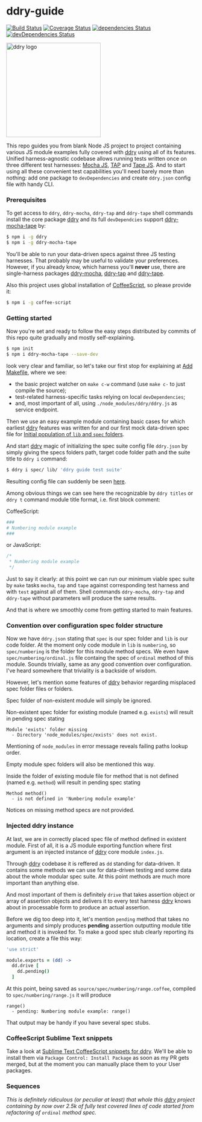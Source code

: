# ddry-guide

[![Build Status](https://travis-ci.org/ddry/ddry-guide.svg?branch=master)](https://travis-ci.org/ddry/ddry-guide) [![Coverage Status](https://coveralls.io/repos/github/ddry/ddry-guide/badge.svg?branch=master)](https://coveralls.io/github/ddry/ddry-guide?branch=master) [![dependencies Status](https://david-dm.org/ddry/ddry-guide/status.svg)](https://david-dm.org/ddry/ddry-guide) [![devDependencies Status](https://david-dm.org/ddry/ddry-guide/dev-status.svg)](https://david-dm.org/ddry/ddry-guide?type=dev)

<img src="https://cloud.githubusercontent.com/assets/5163953/22628172/6b91f120-ebe0-11e6-8456-0f5b2dc3a553.png" alt="ddry logo" width="250">

This repo guides you from blank Node JS project to project containing various JS module examples fully covered with [ddry](https://www.npmjs.com/package/ddry) using all of its features. Unified harness-agnostic codebase allows running tests written once on three different test harnesses: [Mocha JS](https://www.npmjs.com/package/mocha), [TAP](https://www.npmjs.com/package/tap) and [Tape JS](https://www.npmjs.com/package/tape). And to start using all these convenient test capabilities you'll need barely more than nothing: add one package to `devDependencies` and create `ddry.json` config file with handy CLI.

### Prerequisites

To get access to `ddry`, `ddry-mocha`, `ddry-tap` and `ddry-tape` shell commands install the core package [ddry](https://www.npmjs.com/package/ddry) and its full `devDependcies` support [ddry-mocha-tape](https://www.npmjs.com/package/ddry-mocha-tape) by:

```sh
$ npm i -g ddry
$ npm i -g ddry-mocha-tape
```

You'll be able to run your data-driven specs against three JS testing harnesses. That probably may be useful to validate your preferences. However, if you already know, which harness you'll **never** use, there are single-harness packages [ddry-mocha](https://www.npmjs.com/package/ddry-mocha), [ddry-tap](https://www.npmjs.com/package/ddry-tap) and [ddry-tape](https://www.npmjs.com/package/ddry-tape).

Also this project uses global installation of [CoffeeScript](https://www.npmjs.com/package/coffee-script), so please provide it:

```sh
$ npm i -g coffee-script
```

### Getting started

Now you're set and ready to follow the easy steps distributed by commits of this repo quite gradually and mostly self-explaining.

```sh
$ npm init
$ npm i ddry-mocha-tape --save-dev
```

look very clear and familiar, so let's take our first stop for explaining at [Add Makefile](https://github.com/ddry/ddry-guide/commit/61b7b07166ee771bf3eaf184062f6e225f2d5fb6), where we see:

- the basic project watcher on `make c-w` command (use `make c-` to just compile the source);
- test-related harness-specific tasks relying on local `devDependencies`;
- and, most important of all, using `./node_modules/ddry/ddry.js` as service endpoint.

Then we use an easy example module containing basic cases for which earliest [ddry](https://www.npmjs.com/package/ddry) features was written for and our first mock data-driven spec file for [Initial population of `lib` and `spec` folders](https://github.com/ddry/ddry-guide/commit/0da6ef5c4c65f0b9bb591976ddfadf4133fa5f12).

And start [ddry](https://www.npmjs.com/package/ddry) magic of initializing the spec suite config file `ddry.json` by simply giving the specs folders path, target code folder path and the suite title to `ddry i` command:

```sh
$ ddry i spec/ lib/ 'ddry guide test suite'
```

Resulting config file can suddenly be seen [here](https://github.com/ddry/ddry-guide/commit/47e30020fae390209076e2dfaf1f37e1de1cd061).

Among obvious things we can see here the recognizable by `ddry titles` or `ddry t` command module title format, i.e. first block comment:

CoffeeScript:
```coffee
###
# Numbering module example
###
```

or JavaScript:
```js
/*
 * Numbering module example
 */
```

Just to say it clearly: at this point we can run our minimum viable spec suite by `make` tasks `mocha`, `tap` and `tape` against corresponding test harness and with `test` against all of them. Shell commands `ddry-mocha`, `ddry-tap` and `ddry-tape` without parameters will produce the same results.

And that is where we smoothly come from getting started to main features.

### Convention over configuration spec folder structure

Now we have `ddry.json` stating that `spec` is our spec folder and `lib` is our code folder. At the moment only code module in `lib` is `numbering`, so `spec/numbering` is the folder for this module method specs. We even have `spec/numbering/ordinal.js` file containg the spec of `ordinal` method of this module. Sounds trivially, same as any good convention over configuration. I've heard somewhere that triviality is a backside of wisdom.

However, let's mention some features of [ddry](https://www.npmjs.com/package/ddry) behavior regarding misplaced spec folder files or folders.

Spec folder of non-existent module will simply be ignored.

Non-existent spec folder for existing module (named e.g. `exists`) will result in pending spec stating

```
Module 'exists' folder missing
  - Directory 'node_modules/spec/exists' does not exist.
```

Mentioning of `node_modules` in error message reveals failing paths lookup order.

Empty module spec folders will also be mentioned this way.

Inside the folder of existing module file for method that is not defined (named e.g. `method`) will result in pending spec stating

```
Method method()
  - is not defined in 'Numbering module example'
```

Notices on missing method specs are not provided.

### Injected ddry instance

At last, we are in correctly placed spec file of method defined in existent module. First of all, it is a JS module exporting function where first argument is an injected instance of [ddry](https://www.npmjs.com/package/ddry) core module `index.js`.

Through [ddry](https://www.npmjs.com/package/ddry) codebase it is reffered as `dd` standing for data-driven. It contains some methods we can use for data-driven testing and some data about the whole modular spec suite. At this point methods are much more important than anything else.

And most important of them is definitely `drive` that takes assertion object or array of assertion objects and delivers it to every test harness [ddry](https://www.npmjs.com/package/ddry) knows about in processable form to produce an actual assertion.

Before we dig too deep into it, let's mention `pending` method that takes no arguments and simply produces **pending** assertion outputting module title and method it is invoked for. To make a good spec stub clearly reporting its location, create a file this way:

```coffee
'use strict'

module.exports = (dd) ->
  dd.drive [
    dd.pending()
  ]
```

At this point, being saved as `source/spec/numbering/range.coffee`, compiled to `spec/numbering/range.js` it will produce

```
range()
  - pending: Numbering module example: range()
```

That output may be handy if you have several spec stubs.

### CoffeeScript Sublime Text snippets

Take a look at [Sublime Text CoffeeScript snippets for ddry](https://github.com/ddry/ddry-sublime-coffee-snippets). We'll be able to install them via `Package Control: Install Package` as soon as my PR gets merged, but at the moment you can manually place them to your User packages.

### Sequences

_This is definitely ridiculous (or peculiar at least) that whole this [ddry](https://www.npmjs.com/package/ddry) project containing by now over 2.5k of fully test covered lines of code started from refactoring of `ordinal` method spec._
